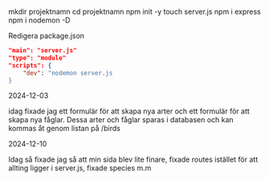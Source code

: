 mkdir projektnamn
cd projektnamn
npm init -y
touch server.js
npm i express
npm i nodemon -D

Redigera package.json
```JSON
"main": "server.js"
"type": "module"
"scripts": {
    "dev": "nodemon server.js
}
```

2024-12-03

idag fixade jag ett formulär för att skapa nya arter och ett formulär för att skapa nya fåglar. Dessa arter och fåglar sparas i databasen och kan kommas åt genom listan på /birds

2024-12-10

Idag så fixade jag så att min sida blev lite finare, fixade routes istället för att allting ligger i server.js, fixade species m.m